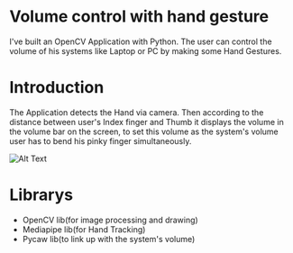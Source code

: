 
# Volume control with hand gesture 

I've built an OpenCV Application with Python. The user can control the volume of his systems like Laptop or PC by making some Hand Gestures. 

# Introduction
The Application detects the Hand via camera. Then according to the distance between user's Index finger and Thumb it displays the volume in the volume bar on the screen, 
to set this volume as the system's volume user has to bend his pinky finger simultaneously.

![Alt Text](https://www.freecodecamp.org/news/content/images/2021/05/hand.gif)

# Librarys
- OpenCV lib(for image processing and drawing)
- Mediapipe lib(for Hand Tracking)
- Pycaw lib(to link up with the system's volume)

